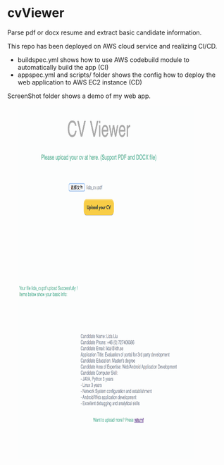 # cvViewer

Parse pdf or docx resume and extract basic candidate information.

This repo has been deployed on AWS cloud service and realizing CI/CD.

- buildspec.yml shows how to use AWS codebuild module to automatically build the app (CI)
- appspec.yml and scripts/ folder shows the config how to deploy the web application to AWS EC2 instance (CD)

ScreenShot folder shows a demo of my web app.

<div style="width:450px" align=center><img width="400" height="400" alt="Upload File" src="https://github.com/lidall/cvViewer/blob/master/screenshot/upload_pdf.png"/></div>
<div style="width:450px" align=center><img width="400" height="400" alt="Result" src="https://github.com/lidall/cvViewer/blob/master/screenshot/result_pdf.png"/>
</div>
